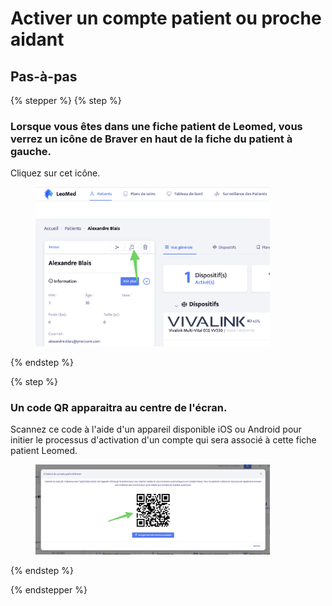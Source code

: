 # Activer un compte patient ou proche aidant

## Pas-à-pas

{% stepper %}
{% step %}
### Lorsque vous êtes dans une fiche patient de Leomed, vous verrez un icône de Braver en haut de la fiche du patient à gauche.

Cliquez sur cet icône.

<div align="left"><figure><img src="../../.gitbook/assets/CleanShot 2025-01-09 at 22.43.36@2x.png" alt="" width="375"><figcaption></figcaption></figure></div>
{% endstep %}

{% step %}
### Un code QR apparaitra au centre de l'écran.

Scannez ce code à l'aide d'un appareil disponible iOS ou Android pour initier le processus d'activation d'un compte qui sera associé à cette fiche patient Leomed.

<div align="left"><figure><img src="../../.gitbook/assets/CleanShot 2025-01-09 at 22.43.46@2x.png" alt="" width="375"><figcaption></figcaption></figure></div>
{% endstep %}

{% endstepper %}